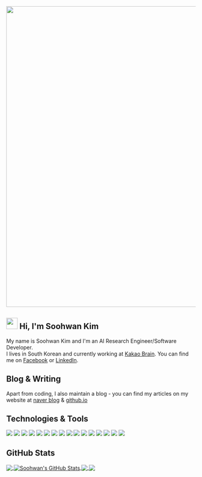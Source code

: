 <img src="https://github.com/sooftware/sooftware/raw/master/images/header.PNG" width=800>
  
## <img src="https://raw.githubusercontent.com/MartinHeinz/MartinHeinz/master/wave.gif" width="30px"> Hi, I'm Soohwan Kim 
My name is Soohwan Kim and I'm an AI Research Engineer/Software Developer.   
I lives in South Korean and currently working at [Kakao Brain](https://www.kakaobrain.com/). You can find me on [Facebook](https://www.facebook.com/sooftware95) or [LinkedIn](https://www.linkedin.com/in/Soo-hwan/).
  
## Blog & Writing
Apart from coding, I also maintain a blog - you can find my articles on my website at [naver blog](https://blog.naver.com/sooftware) & [github.io](https://sooftware.github.io/) 
  
## Technologies & Tools
![](https://img.shields.io/badge/OS-Linux-informational?style=flat&logo=linux&logoColor=white&color=2bbc8a)
![](https://img.shields.io/badge/OS-Mac-informational?style=flat&logo=Apple&logoColor=white&color=2bbc8a)
![](https://img.shields.io/badge/OS-Windows-informational?style=flat&logo=Windows&logoColor=white&color=2bbc8a)
![](https://img.shields.io/badge/Editor-Pycharm-informational?style=flat&logo=PyCharm&logoColor=white&color=2bbc8a)
![](https://img.shields.io/badge/Editor-Jupyter-informational?style=flat&logo=Jupyter&logoColor=white&color=2bbc8a)
![](https://img.shields.io/badge/Editor-vscode-informational?style=flat&logo=Visual-Studio&logoColor=white&color=2bbc8a)
![](https://img.shields.io/badge/Code-Python-informational?style=flat&logo=python&logoColor=white&color=2bbc8a)
![](https://img.shields.io/badge/Code-Java-informational?style=flat&logo=java&logoColor=white&color=2bbc8a)
![](https://img.shields.io/badge/Code-C-informational?style=flat&logo=c&logoColor=white&color=2bbc8a)
![](https://img.shields.io/badge/Code-SQL-informational?style=flat&logo=MySQL&logoColor=white&color=2bbc8a)
![](https://img.shields.io/badge/Code-Android-informational?style=flat&logo=Android&logoColor=white&color=2bbc8a)
![](https://img.shields.io/badge/Shell-Bash-informational?style=flat&logo=gnu-bash&logoColor=white&color=2bbc8a)
![](https://img.shields.io/badge/Toolkit-PyTorch-informational?style=flat&logo=PyTorch&logoColor=white&color=2bbc8a)
![](https://img.shields.io/badge/Toolkit-Fairseq-informational?style=flat&logo=Fairseq&logoColor=white&color=2bbc8a)
![](https://img.shields.io/badge/Toolkit-NumPy-informational?style=flat&logo=NumPy&logoColor=white&color=2bbc8a)
![](https://img.shields.io/badge/Toolkit-Pandas-informational?style=flat&logo=pandas&logoColor=white&color=2bbc8a)
  
## GitHub Stats
<a href="https://github.com/sooftware/sooftware">
  <img align="center" src="https://github-readme-stats.vercel.app/api/top-langs/?username=sooftware&hide=html,scss&title_color=ffffff&text_color=c9cacc&icon_color=2bbc8a&bg_color=1d1f21&exclude_repo=TIL" />
</a>
<a href="https://github.com/sooftware/sooftware">
  <img align="center" src="https://github-readme-stats.vercel.app/api?username=sooftware&show_icons=true&line_height=27&count_private=true&title_color=ffffff&text_color=c9cacc&icon_color=2bbc8a&bg_color=1d1f21" alt="Soohwan's GitHub Stats" />
</a>

<a href="https://github.com/sooftware/KoSpeech">
  <img align="center" src="https://github-readme-stats.vercel.app/api/pin/?username=sooftware&repo=KoSpeech&title_color=ffffff&text_color=c9cacc&icon_color=2bbc8a&bg_color=1d1f21" />
<img align="center" src="https://github-readme-stats.vercel.app/api/pin/?username=sooftware&repo=nlp-attentions&title_color=ffffff&text_color=c9cacc&icon_color=2bbc8a&bg_color=1d1f21" />
</a>

  
<!--
**sooftware/sooftware** is a ✨ _special_ ✨ repository because its `README.md` (this file) appears on your GitHub profile.
  
Here are some ideas to get you started:

- 🔭 I’m currently working on ...
- 🌱 I’m currently learning ...
- 👯 I’m looking to collaborate on ...
- 🤔 I’m looking for help with ...
- 💬 Ask me about ...
- 📫 How to reach me: ...
- 😄 Pronouns: ...
- ⚡ Fun fact: ...
-->

